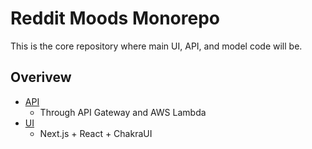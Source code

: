 # Reddit Moods Monorepo

This is the core repository where main UI, API, and model code will be.

## Overivew

- [API](./api/)
  - Through API Gateway and AWS Lambda
- [UI](./ui/)
  - Next.js + React + ChakraUI
